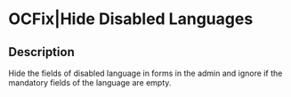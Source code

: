#  OCFix|Hide Disabled Languages

## Description
Hide the fields of disabled language ​​in forms in the admin and ignore if the mandatory fields of the language are empty.
